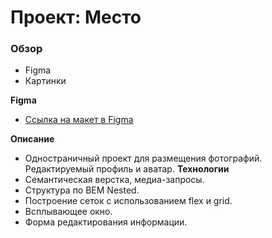 # Проект: Место

### Обзор

* Figma
* Картинки

**Figma**

* [Ссылка на макет в Figma](https://www.figma.com/file/2cn9N9jSkmxD84oJik7xL7/JavaScript.-Sprint-4?node-id=0%3A1)

**Описание**
* Одностраничный проект для размещения фотографий. Редактируемый профиль и аватар.
**Технологии**
* Cемантическая верстка, медиа-запросы.
* Структура по BEM Nested.
* Построение сеток с использованием flex и grid.
* Всплывающее окно.
* Форма редактирования информации.
